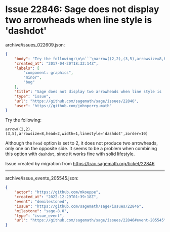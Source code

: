 # Issue 22846: Sage does not display two arrowheads when line style is 'dashdot'

archive/issues_022609.json:
```json
{
    "body": "Try the following:\n\n```\narrow((2,2),(3,5),arrowsize=8,head=2,width=1,linestyle='dashdot',zorder=10)\n```\nAlthough the `head` option is set to 2, it does not produce two arrowheads, only one on the opposite side. It seems to be a problem when combining this option with `dashdot`, since it works fine with solid lifestyle.\n\nIssue created by migration from https://trac.sagemath.org/ticket/22846\n\n",
    "created_at": "2017-04-20T18:32:14Z",
    "labels": [
        "component: graphics",
        "minor",
        "bug"
    ],
    "title": "Sage does not display two arrowheads when line style is 'dashdot'",
    "type": "issue",
    "url": "https://github.com/sagemath/sage/issues/22846",
    "user": "https://github.com/johnperry-math"
}
```
Try the following:

```
arrow((2,2),(3,5),arrowsize=8,head=2,width=1,linestyle='dashdot',zorder=10)
```
Although the `head` option is set to 2, it does not produce two arrowheads, only one on the opposite side. It seems to be a problem when combining this option with `dashdot`, since it works fine with solid lifestyle.

Issue created by migration from https://trac.sagemath.org/ticket/22846





---

archive/issue_events_205545.json:
```json
{
    "actor": "https://github.com/mkoeppe",
    "created_at": "2022-12-29T01:39:18Z",
    "event": "demilestoned",
    "issue": "https://github.com/sagemath/sage/issues/22846",
    "milestone": "sage-8.0",
    "type": "issue_event",
    "url": "https://github.com/sagemath/sage/issues/22846#event-205545"
}
```

